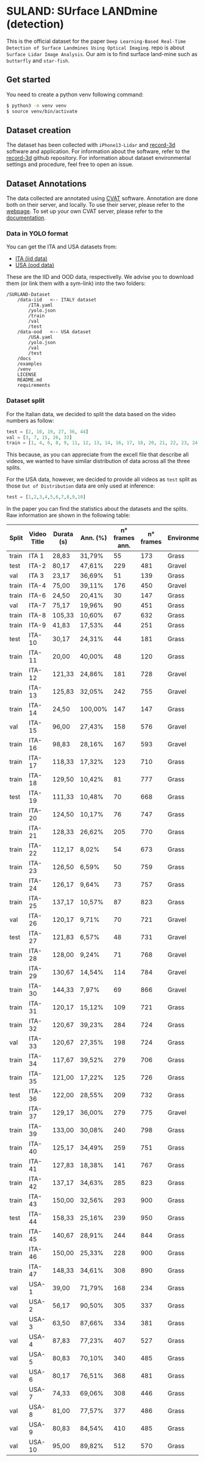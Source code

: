 # SULAND: SUrface LANDmine (detection)

This is the official dataset for the paper `Deep Learning-Based Real-Time Detection of Surface Landmines Using Optical Imaging`.  repo is about `Surface Lidar Image Analysis`. Our aim is to find surface land-mine such as `butterfly` and `star-fish`.

## Get started
You need to create a python venv following command:
```bash
$ python3 -m venv venv
$ source venv/bin/activate
```

## Dataset creation

The dataset has been collected with `iPhone13-Lidar` and [record-3d](https://record3d.app/) software and application.
For information about the software, refer to the [record-3d](https://record3d.app/) github repository.
For information about dataset environmental settings and procedure, feel free to open an issue.

## Dataset Annotations

The data collected are annotated using [CVAT](https://www.cvat.ai/) software. Annotation are done both on their server, and locally.
To use their server, please refer to the [webpage](https://www.cvat.ai/). To set up your own CVAT server, please refer to the [documentation](https://github.com/opencv/cvat).

<!-- 
### Raw Data
If you want to access the data in Raw format, you can download the images and labels from the links:
- [images (both ITA and USA)](https://windu.micc.unifi.it/datasets/surland/raw-images)
- [labels (both ITA and USA)](https://windu.micc.unifi.it/datasets/surland/raw-labels)

These comprehend both ITA and USA images, and you can get the split files from [splits](https://windu.micc.unifi.it/datasets/surland/raw-splits) which
contains the `txt` for ITA (`raw-ITA-splits.txt`) and USA (`raw-USA-splits.txt`).

Then, using the code in utils, you can then create, using the format you want, the splits.  
-->

### Data in YOLO format
You can get the ITA and USA datasets from:
- [ITA (iid data)](https://windu.micc.unifi.it/datasets/surland/iid)
- [USA (ood data)](https://windu.micc.unifi.it/datasets/surland/ood)

These are the IID and OOD data, respectivelly. We advise you to download them (or link them with a sym-link) into the two folders:
```tree
/SURLAND-Dataset
    /data-iid   <-- ITALY dataset
        /ITA.yaml
        /yolo.json
        /train
        /val
        /test
    /data-ood   <-- USA dataset
        /USA.yaml
        /yolo.json
        /val
        /test
    /docs
    /examples
    /venv
    LICENSE
    README.md
    requirements
```

### Dataset split
For the Italian data, we decided to split the data based on the video numbers as follow:
```python
test = [2, 10, 19, 27, 36, 44]
val = [3, 7, 15, 26, 33]
train = [1, 4, 6, 8, 9, 11, 12, 13, 14, 16, 17, 18, 20, 21, 22, 23, 24, 25, 28, 29, 30, 31, 32, 34, 35, 37, 39, 40, 41, 42, 43, 45, 46, 47]
```

This because, as you can appreciate from the excell file that describe all videos, we wanted to have similar distribution of data across all the three splits.

For the USA data, however, we decided to provide all videos as `test` split as those `Out of Distribution` data are only used at inference:
```python
test = [1,2,3,4,5,6,7,8,9,10]
```

In the paper you can find the statistics about the datasets and the splits.
Raw information are shown in the following table:

<div class="tg-wrap"><table id="tg-AzrTc">
<thead>
  <tr>
    <th>Split</th>
    <th>Video Title</th>
    <th>Durata (s)</th>
    <th>Ann. (%)</th>
    <th>n° frames ann.</th>
    <th>n° frames</th>
    <th>Environment</th>
    <th>Weather</th>
    <th>Orientation</th>
    <th>Slope</th>
  </tr>
</thead>
<tbody>
  <tr>
    <td>train</td>
    <td>ITA 1</td>
    <td>28,83</td>
    <td>31,79%</td>
    <td>55</td>
    <td>173</td>
    <td>Grass</td>
    <td>Cloudy</td>
    <td>Vertical</td>
    <td>Low</td>
  </tr>
  <tr>
    <td>test</td>
    <td>ITA-2</td>
    <td>80,17</td>
    <td>47,61%</td>
    <td>229</td>
    <td>481</td>
    <td>Gravel</td>
    <td>Cloudy</td>
    <td>Vertical</td>
    <td>Low</td>
  </tr>
  <tr>
    <td>val</td>
    <td>ITA 3</td>
    <td>23,17</td>
    <td>36,69%</td>
    <td>51</td>
    <td>139</td>
    <td>Grass</td>
    <td>Cloudy</td>
    <td>Vertical</td>
    <td>Low</td>
  </tr>
  <tr>
    <td>train</td>
    <td>ITA-4</td>
    <td>75,00</td>
    <td>39,11%</td>
    <td>176</td>
    <td>450</td>
    <td>Gravel</td>
    <td>Cloudy</td>
    <td>Vertical</td>
    <td>Low</td>
  </tr>
  <tr>
    <td>train</td>
    <td>ITA-6</td>
    <td>24,50</td>
    <td>20,41%</td>
    <td>30</td>
    <td>147</td>
    <td>Grass</td>
    <td>Sunny</td>
    <td>Vertical</td>
    <td>Low</td>
  </tr>
  <tr>
    <td>val</td>
    <td>ITA-7</td>
    <td>75,17</td>
    <td>19,96%</td>
    <td>90</td>
    <td>451</td>
    <td>Grass</td>
    <td>Sunny</td>
    <td>Vertical</td>
    <td>Low</td>
  </tr>
  <tr>
    <td>train</td>
    <td>ITA-8</td>
    <td>105,33</td>
    <td>10,60%</td>
    <td>67</td>
    <td>632</td>
    <td>Grass</td>
    <td>Sunny</td>
    <td>Vertical</td>
    <td>Low</td>
  </tr>
  <tr>
    <td>train</td>
    <td>ITA-9</td>
    <td>41,83</td>
    <td>17,53%</td>
    <td>44</td>
    <td>251</td>
    <td>Grass</td>
    <td>Sunny</td>
    <td>Vertical</td>
    <td>Low</td>
  </tr>
  <tr>
    <td>test</td>
    <td>ITA-10</td>
    <td>30,17</td>
    <td>24,31%</td>
    <td>44</td>
    <td>181</td>
    <td>Grass</td>
    <td>Shadow</td>
    <td>Vertical</td>
    <td>Low</td>
  </tr>
  <tr>
    <td>train</td>
    <td>ITA-11</td>
    <td>20,00</td>
    <td>40,00%</td>
    <td>48</td>
    <td>120</td>
    <td>Grass</td>
    <td>Sunny</td>
    <td>Vertical</td>
    <td>Low</td>
  </tr>
  <tr>
    <td>train</td>
    <td>ITA-12</td>
    <td>121,33</td>
    <td>24,86%</td>
    <td>181</td>
    <td>728</td>
    <td>Gravel</td>
    <td>Shadow</td>
    <td>Vertical</td>
    <td>Low</td>
  </tr>
  <tr>
    <td>train</td>
    <td>ITA-13</td>
    <td>125,83</td>
    <td>32,05%</td>
    <td>242</td>
    <td>755</td>
    <td>Gravel</td>
    <td>Shadow</td>
    <td>Vertical</td>
    <td>Low</td>
  </tr>
  <tr>
    <td>train</td>
    <td>ITA-14</td>
    <td>24,50</td>
    <td>100,00%</td>
    <td>147</td>
    <td>147</td>
    <td>Grass</td>
    <td>Sunny</td>
    <td>Vertical</td>
    <td>Low</td>
  </tr>
  <tr>
    <td>val</td>
    <td>ITA-15</td>
    <td>96,00</td>
    <td>27,43%</td>
    <td>158</td>
    <td>576</td>
    <td>Gravel</td>
    <td>Shadow</td>
    <td>Vertical</td>
    <td>Low</td>
  </tr>
  <tr>
    <td>train</td>
    <td>ITA-16</td>
    <td>98,83</td>
    <td>28,16%</td>
    <td>167</td>
    <td>593</td>
    <td>Gravel</td>
    <td>Shadow</td>
    <td>Vertical</td>
    <td>Low</td>
  </tr>
  <tr>
    <td>train</td>
    <td>ITA-17</td>
    <td>118,33</td>
    <td>17,32%</td>
    <td>123</td>
    <td>710</td>
    <td>Grass</td>
    <td>Sunny</td>
    <td>Vertical</td>
    <td>Low</td>
  </tr>
  <tr>
    <td>train</td>
    <td>ITA-18</td>
    <td>129,50</td>
    <td>10,42%</td>
    <td>81</td>
    <td>777</td>
    <td>Grass</td>
    <td>Sunny</td>
    <td>Vertical</td>
    <td>Low</td>
  </tr>
  <tr>
    <td>test</td>
    <td>ITA-19</td>
    <td>111,33</td>
    <td>10,48%</td>
    <td>70</td>
    <td>668</td>
    <td>Grass</td>
    <td>Sunny</td>
    <td>Vertical</td>
    <td>Low</td>
  </tr>
  <tr>
    <td>train</td>
    <td>ITA-20</td>
    <td>124,50</td>
    <td>10,17%</td>
    <td>76</td>
    <td>747</td>
    <td>Grass</td>
    <td>Sunny</td>
    <td>Vertical</td>
    <td>Low</td>
  </tr>
  <tr>
    <td>train</td>
    <td>ITA-21</td>
    <td>128,33</td>
    <td>26,62%</td>
    <td>205</td>
    <td>770</td>
    <td>Grass</td>
    <td>Shadow</td>
    <td>Vertical</td>
    <td>Low</td>
  </tr>
  <tr>
    <td>train</td>
    <td>ITA-22</td>
    <td>112,17</td>
    <td>8,02%</td>
    <td>54</td>
    <td>673</td>
    <td>Grass</td>
    <td>Shadow</td>
    <td>Vertical</td>
    <td>Low</td>
  </tr>
  <tr>
    <td>train</td>
    <td>ITA-23</td>
    <td>126,50</td>
    <td>6,59%</td>
    <td>50</td>
    <td>759</td>
    <td>Grass</td>
    <td>Sunny</td>
    <td>Vertical</td>
    <td>Low</td>
  </tr>
  <tr>
    <td>train</td>
    <td>ITA-24</td>
    <td>126,17</td>
    <td>9,64%</td>
    <td>73</td>
    <td>757</td>
    <td>Grass</td>
    <td>Shadow</td>
    <td>Vertical</td>
    <td>Low</td>
  </tr>
  <tr>
    <td>train</td>
    <td>ITA-25</td>
    <td>137,17</td>
    <td>10,57%</td>
    <td>87</td>
    <td>823</td>
    <td>Grass</td>
    <td>Sunny</td>
    <td>Vertical</td>
    <td>Low</td>
  </tr>
  <tr>
    <td>val</td>
    <td>ITA-26</td>
    <td>120,17</td>
    <td>9,71%</td>
    <td>70</td>
    <td>721</td>
    <td>Gravel</td>
    <td>Shadow</td>
    <td>Vertical</td>
    <td>Low</td>
  </tr>
  <tr>
    <td>test</td>
    <td>ITA-27</td>
    <td>121,83</td>
    <td>6,57%</td>
    <td>48</td>
    <td>731</td>
    <td>Gravel</td>
    <td>Shadow</td>
    <td>Vertical</td>
    <td>Low</td>
  </tr>
  <tr>
    <td>train</td>
    <td>ITA-28</td>
    <td>128,00</td>
    <td>9,24%</td>
    <td>71</td>
    <td>768</td>
    <td>Gravel</td>
    <td>Shadow</td>
    <td>Vertical</td>
    <td>Low</td>
  </tr>
  <tr>
    <td>train</td>
    <td>ITA-29</td>
    <td>130,67</td>
    <td>14,54%</td>
    <td>114</td>
    <td>784</td>
    <td>Gravel</td>
    <td>Shadow</td>
    <td>Vertical</td>
    <td>Low</td>
  </tr>
  <tr>
    <td>train</td>
    <td>ITA-30</td>
    <td>144,33</td>
    <td>7,97%</td>
    <td>69</td>
    <td>866</td>
    <td>Gravel</td>
    <td>Cloudy</td>
    <td>Vertical</td>
    <td>Low</td>
  </tr>
  <tr>
    <td>train</td>
    <td>ITA-31</td>
    <td>120,17</td>
    <td>15,12%</td>
    <td>109</td>
    <td>721</td>
    <td>Grass</td>
    <td>Cloudy</td>
    <td>Vertical</td>
    <td>Low</td>
  </tr>
  <tr>
    <td>train</td>
    <td>ITA-32</td>
    <td>120,67</td>
    <td>39,23%</td>
    <td>284</td>
    <td>724</td>
    <td>Grass</td>
    <td>Shadow</td>
    <td>Vertical</td>
    <td>Medium</td>
  </tr>
  <tr>
    <td>val</td>
    <td>ITA-33</td>
    <td>120,67</td>
    <td>27,35%</td>
    <td>198</td>
    <td>724</td>
    <td>Grass</td>
    <td>Shadow</td>
    <td>Vertical</td>
    <td>Medium</td>
  </tr>
  <tr>
    <td>train</td>
    <td>ITA-34</td>
    <td>117,67</td>
    <td>39,52%</td>
    <td>279</td>
    <td>706</td>
    <td>Grass</td>
    <td>Sunny</td>
    <td>Vertical</td>
    <td>High</td>
  </tr>
  <tr>
    <td>train</td>
    <td>ITA-35</td>
    <td>121,00</td>
    <td>17,22%</td>
    <td>125</td>
    <td>726</td>
    <td>Grass</td>
    <td>Sunny</td>
    <td>Vertical</td>
    <td>High</td>
  </tr>
  <tr>
    <td>test</td>
    <td>ITA-36</td>
    <td>122,00</td>
    <td>28,55%</td>
    <td>209</td>
    <td>732</td>
    <td>Grass</td>
    <td>Sunny</td>
    <td>Vertical</td>
    <td>High</td>
  </tr>
  <tr>
    <td>train</td>
    <td>ITA-37</td>
    <td>129,17</td>
    <td>36,00%</td>
    <td>279</td>
    <td>775</td>
    <td>Gravel</td>
    <td>Sunny</td>
    <td>Vertical</td>
    <td>High</td>
  </tr>
  <tr>
    <td>train</td>
    <td>ITA-39</td>
    <td>133,00</td>
    <td>30,08%</td>
    <td>240</td>
    <td>798</td>
    <td>Grass</td>
    <td>Cloudy</td>
    <td>Vertical</td>
    <td>High</td>
  </tr>
  <tr>
    <td>train</td>
    <td>ITA-40</td>
    <td>125,17</td>
    <td>34,49%</td>
    <td>259</td>
    <td>751</td>
    <td>Grass</td>
    <td>Shadow</td>
    <td>Vertical</td>
    <td>High</td>
  </tr>
  <tr>
    <td>train</td>
    <td>ITA-41</td>
    <td>127,83</td>
    <td>18,38%</td>
    <td>141</td>
    <td>767</td>
    <td>Grass</td>
    <td>Shadow</td>
    <td>Vertical</td>
    <td>High</td>
  </tr>
  <tr>
    <td>train</td>
    <td>ITA-42</td>
    <td>137,17</td>
    <td>34,63%</td>
    <td>285</td>
    <td>823</td>
    <td>Grass</td>
    <td>Sunny</td>
    <td>Vertical</td>
    <td>High</td>
  </tr>
  <tr>
    <td>train</td>
    <td>ITA-43</td>
    <td>150,00</td>
    <td>32,56%</td>
    <td>293</td>
    <td>900</td>
    <td>Grass</td>
    <td>Sunny</td>
    <td>Vertical</td>
    <td>High</td>
  </tr>
  <tr>
    <td>test</td>
    <td>ITA-44</td>
    <td>158,33</td>
    <td>25,16%</td>
    <td>239</td>
    <td>950</td>
    <td>Grass</td>
    <td>Shadow</td>
    <td>Vertical</td>
    <td>High</td>
  </tr>
  <tr>
    <td>train</td>
    <td>ITA-45</td>
    <td>140,67</td>
    <td>28,91%</td>
    <td>244</td>
    <td>844</td>
    <td>Grass</td>
    <td>Shadow</td>
    <td>Vertical</td>
    <td>High</td>
  </tr>
  <tr>
    <td>train</td>
    <td>ITA-46</td>
    <td>150,00</td>
    <td>25,33%</td>
    <td>228</td>
    <td>900</td>
    <td>Grass</td>
    <td>Cloudy</td>
    <td>Vertical</td>
    <td>High</td>
  </tr>
  <tr>
    <td>train</td>
    <td>ITA-47</td>
    <td>148,33</td>
    <td>34,61%</td>
    <td>308</td>
    <td>890</td>
    <td>Grass</td>
    <td>Cloudy</td>
    <td>Vertical</td>
    <td>High</td>
  </tr>
  <tr>
    <td>val</td>
    <td>USA-1</td>
    <td>39,00</td>
    <td>71,79%</td>
    <td>168</td>
    <td>234</td>
    <td>Grass</td>
    <td>Sunny</td>
    <td>Vertical</td>
    <td>High</td>
  </tr>
  <tr>
    <td>val</td>
    <td>USA-2</td>
    <td>56,17</td>
    <td>90,50%</td>
    <td>305</td>
    <td>337</td>
    <td>Grass</td>
    <td>Sunny</td>
    <td>Vertical</td>
    <td>Medium</td>
  </tr>
  <tr>
    <td>val</td>
    <td>USA-3</td>
    <td>63,50</td>
    <td>87,66%</td>
    <td>334</td>
    <td>381</td>
    <td>Grass</td>
    <td>Sunny</td>
    <td>Vertical</td>
    <td>High</td>
  </tr>
  <tr>
    <td>val</td>
    <td>USA-4</td>
    <td>87,83</td>
    <td>77,23%</td>
    <td>407</td>
    <td>527</td>
    <td>Grass</td>
    <td>Shadow</td>
    <td>Vertical</td>
    <td>Medium</td>
  </tr>
  <tr>
    <td>val</td>
    <td>USA-5</td>
    <td>80,83</td>
    <td>70,10%</td>
    <td>340</td>
    <td>485</td>
    <td>Grass</td>
    <td>Cloudy</td>
    <td>Vertical</td>
    <td>Low</td>
  </tr>
  <tr>
    <td>val</td>
    <td>USA-6</td>
    <td>80,17</td>
    <td>76,51%</td>
    <td>368</td>
    <td>481</td>
    <td>Grass</td>
    <td>Sunny</td>
    <td>Vertical</td>
    <td>Low</td>
  </tr>
  <tr>
    <td>val</td>
    <td>USA-7</td>
    <td>74,33</td>
    <td>69,06%</td>
    <td>308</td>
    <td>446</td>
    <td>Grass</td>
    <td>Sunny</td>
    <td>Vertical</td>
    <td>Low</td>
  </tr>
  <tr>
    <td>val</td>
    <td>USA-8</td>
    <td>81,00</td>
    <td>77,57%</td>
    <td>377</td>
    <td>486</td>
    <td>Grass</td>
    <td>Cloudy</td>
    <td>Vertical</td>
    <td>Low</td>
  </tr>
  <tr>
    <td>val</td>
    <td>USA-9</td>
    <td>80,83</td>
    <td>84,54%</td>
    <td>410</td>
    <td>485</td>
    <td>Grass</td>
    <td>Sunny</td>
    <td>Vertical</td>
    <td>Low</td>
  </tr>
  <tr>
    <td>val</td>
    <td>USA-10</td>
    <td>95,00</td>
    <td>89,82%</td>
    <td>512</td>
    <td>570</td>
    <td>Grass</td>
    <td>Sunny</td>
    <td>Vertical</td>
    <td>Low</td>
  </tr>
</tbody>
</table></div>
